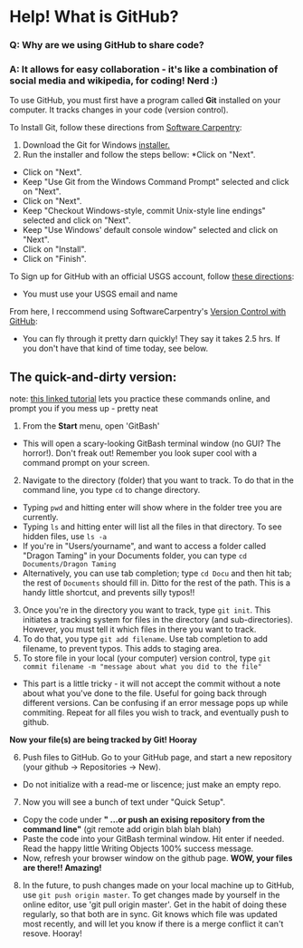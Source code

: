 Help! What is GitHub?
==
### Q: Why are we using GitHub to share code?
### A: It allows for easy collaboration - it's like a combination of social media and wikipedia, for coding! Nerd :)

To use GitHub, you must first have a program called **Git** installed on your computer. It tracks changes in your code (version control).

To Install Git, follow these directions from [Software Carpentry](https://uwescience.github.io/2017-01-09-uw/#setup):

1. Download the Git for Windows [installer.](https://git-for-windows.github.io/) 
2. Run the installer and follow the steps bellow:
  *Click on "Next".
  * Click on "Next".
  * Keep "Use Git from the Windows Command Prompt" selected and click on "Next". 
  * Click on "Next".
  * Keep "Checkout Windows-style, commit Unix-style line endings" selected and click on "Next".
  * Keep "Use Windows' default console window" selected and click on "Next".
  * Click on "Install".
  * Click on "Finish".
  
To Sign up for GitHub with an official USGS account, follow [these directions](http://butst.usgs.gov/open-source/):
* You must use your USGS email and name

From here, I reccommend using SoftwareCarpentry's [Version Control with GitHub](http://swcarpentry.github.io/git-novice/):
* You can fly through it pretty darn quickly! They say  it takes 2.5 hrs. If you don't have that kind of time today, see below.

The quick-and-dirty version:
------
note: [this linked tutorial](https://try.github.io/levels/1/challenges/1) lets you practice these commands online, and prompt you if you mess up - pretty neat

1. From the **Start** menu, open 'GitBash'
  * This will open a scary-looking GitBash terminal window (no GUI? The horror!). Don't freak out! Remember you look super cool with a command prompt on your screen.
2. Navigate to the directory (folder) that you want to track. To do that in the command line, you type `cd` to change directory.
  * Typing `pwd` and hitting enter will show where in the folder tree you are currently.
  * Typing `ls` and hitting enter will list all the files in that directory. To see hidden files, use `ls -a`
  * If you're in "Users/yourname", and want to access a folder called "Dragon Taming" in your Documents folder, you can type `cd Documents/Dragon Taming`
  * Alternatively, you can use tab completion; type `cd Docu` and then hit tab; the rest of `Documents` should fill in. Ditto for the rest of the path. This is a handy little shortcut, and prevents silly typos!!
3. Once you're in the directory you want to track, type `git init`. This initiates a tracking system for files in the directory (and sub-directories). However, you must tell it which files in there you want to track.
4. To do that, you type `git add filename`. Use tab completion to add filename, to prevent typos. This adds to staging area.
5. To store file in your local (your computer) version control, type `git commit filename -m "message about what you did to the file"`
  * This part is a little tricky - it will not accept the commit without a note about what you've done to the file. Useful for going back through different versions. Can be confusing if an error message pops up while commiting. Repeat for all files you wish to track, and eventually push to github.
  
**Now your file(s) are being tracked by Git! Hooray**

6. Push files to GitHub. Go to your GitHub page, and start a new repository  (your github -> Repositories -> New). 
  * Do not initialize with a read-me or liscence; just make an empty repo.
7. Now you will see a bunch of text under "Quick Setup".
  * Copy the code under **" ...or push an exising repository from the command line"** (git remote add origin blah blah blah)
  * Paste the code into your GitBash terminal window. Hit enter if needed. Read the happy little Writing Objects 100% success message.
  * Now, refresh your browser window on the github page. **WOW, your files are there!! Amazing!**
8. In the future, to push changes made on your local machine up to GitHub, use `git push origin master`. To get changes made by yourself in the online editor, use 'git pull origin master'. Get in the habit of doing these regularly, so that both are in sync. Git knows which file was updated most recently, and will let you know if there is a merge conflict it can't resove. Hooray!




  




